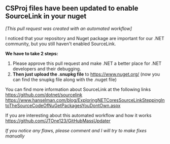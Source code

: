 CSProj files have been updated to enable SourceLink in your nuget
---

*[This pull request was created with an automated workflow]*

I noticed that your repository and Nuget package are important for our .NET community, but you still haven't enabled SourceLink.

**We have to take 2 steps:**
1) Please approve this pull request and make .NET a better place for .NET developers and their debugging.
2) **Then just upload the .snupkg file** to https://www.nuget.org/ (now you can find the snupkg file along with the .nuget file)

You can find more information about SourceLink at the following links  
https://github.com/dotnet/sourcelink
https://www.hanselman.com/blog/ExploringNETCoresSourceLinkSteppingIntoTheSourceCodeOfNuGetPackagesYouDontOwn.aspx

If you are interesting about this automated workflow and how it works  
https://github.com/JTOne123/GitHubMassUpdater

*If you notice any flaws, please comment and I will try to make fixes manually*
